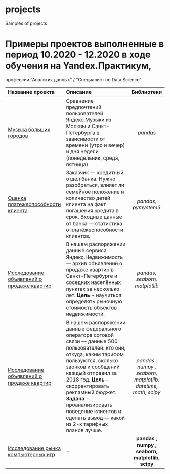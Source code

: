 # projects
Samples of projects

# Примеры проектов выполненные в период 10.2020 - 12.2020 в ходе обучения на Yandex.Практикум,
профессии "Аналитик данных" / "Специалист по Data Science".

| Название проекта              | Описание           | Библиотеки                    |
| :-------------------- | :--------------------- |:---------------------------:|
|  [Музыка больших городов](./project_spr01.ipynb) | Сравнение предпочтений пользователей Яндекс.Музыки из Москвы и Санкт-Петербурга в зависимости от времени (утро и вечер) и дня недели (понедельник, среда, пятница)| *pandas* |
|[Оценка платежеспособности клиента](/project_spr02.ipynb)|Заказчик — кредитный отдел банка. Нужно разобраться, влияет ли семейное положение и количество детей клиента на факт погашения кредита в срок. Входные данные от банка — статистика о платёжеспособности клиентов.|*pandas,  pymystem3*|
|[Исследование объявлений о продаже квартир](/project_spr03.ipynb)|В нашем распоряжении данные сервиса Яндекс.Недвижимость — архив объявлений о продаже квартир в Санкт-Петербурге и соседних населённых пунктах за несколько лет. **Цель** - научиться определять рыночную стоимость объектов недвижимости.|*pandas, seaborn, matplotlib*|
|[Исследование объявлений о продаже квартир](project_spr04.ipynb)|В нашем распоряжении данные федерального оператора сотовой связи — данные 500 пользователей: кто они, откуда, каким тарифом пользуются, сколько звонков и сообщений каждый отправил за 2018 год. **Цель** - скорректировать рекламный бюджет. **Задача** - проанализировать поведение клиентов и сделать вывод — какой из 2-х тарифных планов лучше.|*pandas , numpy , seaborn, matplotlib, datetime, math, scipy*|
|[Исследование рынка компьютерных игр](project_spr05.ipynb)|-.|**pandas , numpy , seaborn, matplotlib, scipy**|


